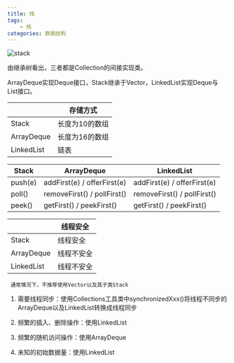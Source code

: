 ```yaml
---
title: 栈
tags:   
    - 栈
categories: 数据结构
---
```


![stack](https://tvax4.sinaimg.cn/large/d7f9b0f4gy1golqknnwi4j20tz0bfaa6.jpg)

由继承树看出，三者都是Collection的间接实现类。        

ArrayDeque实现Deque接口，Stack继承于Vector，LinkedList实现Deque与List接口。 

|  | 存储方式 |
| ----- | ----- |
| Stack | 长度为10的数组 |
| ArrayDeque | 长度为16的数组 |
| LinkedList | 链表 |

| Stack | ArrayDeque | LinkedList 
| ----- | ----- | ----- |
| push(e) | addFirst(e) / offerFirst(e) | addFirst(e) / offerFirst(e) 
| poll() | removeFirst() / pollFirst() | removeFirst() / pollFirst() 
| peek() | getFirst() / peekFirst() | getFirst() / peekFirst() 

|  | 线程安全 |
| ----- | ----- |
| Stack | 线程安全 |
| ArrayDeque | 线程不安全 |
| LinkedList | 线程不安全 |

     通常情况下，不推荐使用Vector以及其子类Stack

1. 需要线程同步：使用Collections工具类中synchronizedXxx()将线程不同步的ArrayDeque以及LinkedList转换成线程同步

2. 频繁的插入、删除操作：使用LinkedList

3. 频繁的随机访问操作：使用ArrayDeque

4. 未知的初始数据量：使用LinkedList